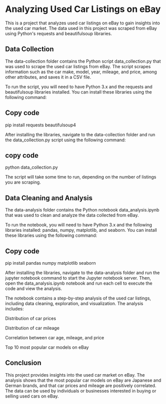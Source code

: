 # Analyzing Used Car Listings on eBay


This is a project that analyzes used car listings on eBay to gain insights into the used car market. The data used in this project was scraped from eBay using Python's requests and beautifulsoup libraries.

## Data Collection

The data-collection folder contains the Python script data_collection.py that was used to scrape the used car listings from eBay. The script scrapes information such as the car make, model, year, mileage, and price, among other attributes, and saves it in a CSV file.

To run the script, you will need to have Python 3.x and the requests and beautifulsoup libraries installed. You can install these libraries using the following command:

## Copy code

pip install requests beautifulsoup4

After installing the libraries, navigate to the data-collection folder and run the data_collection.py script using the following command:

## copy code

python data_collection.py

The script will take some time to run, depending on the number of listings you are scraping.

## Data Cleaning and Analysis

The data-analysis folder contains the Python notebook data_analysis.ipynb that was used to clean and analyze the data collected from eBay.

To run the notebook, you will need to have Python 3.x and the following libraries installed: pandas, numpy, matplotlib, and seaborn. You can install these libraries using the following command:

## Copy code

pip install pandas numpy matplotlib seaborn

After installing the libraries, navigate to the data-analysis folder and run the jupyter notebook command to start the Jupyter notebook server. Then, open the data_analysis.ipynb notebook and run each cell to execute the code and view the analysis.

The notebook contains a step-by-step analysis of the used car listings, including data cleaning, exploration, and visualization. The analysis includes:

Distribution of car prices

Distribution of car mileage

Correlation between car age, mileage, and price

Top 10 most popular car models on eBay

## Conclusion

This project provides insights into the used car market on eBay. The analysis shows that the most popular car models on eBay are Japanese and German brands, and that car prices and mileage are positively correlated. The data can be used by individuals or businesses interested in buying or selling used cars on eBay.
